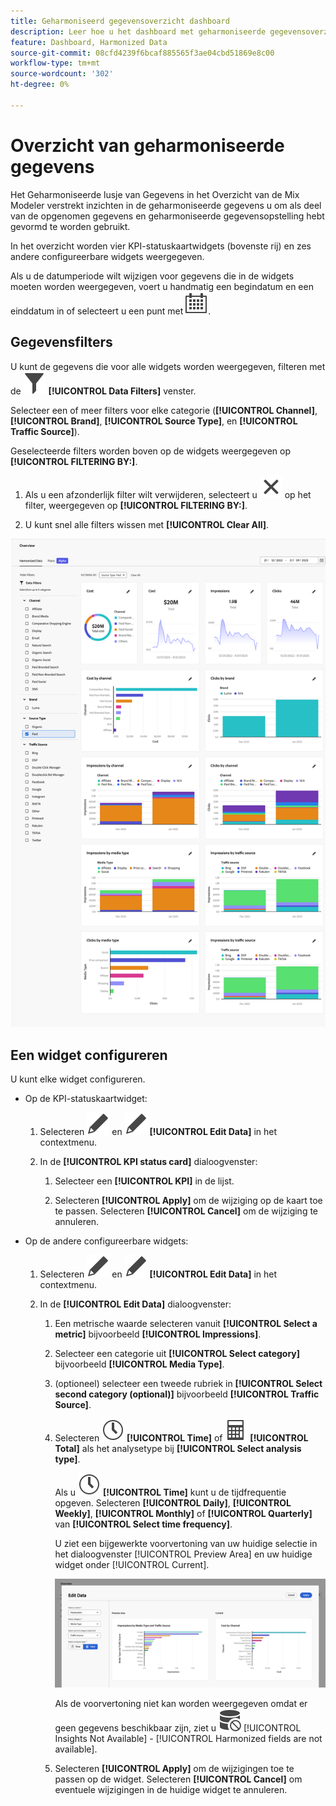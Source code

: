 ```yaml
---
title: Geharmoniseerd gegevensoverzicht dashboard
description: Leer hoe u het dashboard met geharmoniseerde gegevensoverzichten in Mix Modeler gebruikt.
feature: Dashboard, Harmonized Data
source-git-commit: 08cfd4239f6bcaf885565f3ae04cbd51869e8c00
workflow-type: tm+mt
source-wordcount: '302'
ht-degree: 0%

---
```



# Overzicht van geharmoniseerde gegevens

Het Geharmoniseerde lusje van Gegevens in het Overzicht van de Mix Modeler verstrekt inzichten in de geharmoniseerde gegevens u om als deel van de opgenomen gegevens en geharmoniseerde gegevensopstelling hebt gevormd te worden gebruikt.

In het overzicht worden vier KPI-statuskaartwidgets (bovenste rij) en zes andere configureerbare widgets weergegeven.

Als u de datumperiode wilt wijzigen voor gegevens die in de widgets moeten worden weergegeven, voert u handmatig een begindatum en een einddatum in of selecteert u een punt met ![Kalender](../assets/icons/Calendar.svg).

## Gegevensfilters

U kunt de gegevens die voor alle widgets worden weergegeven, filteren met de ![Filter](../assets/icons/Filter.svg) **[!UICONTROL Data Filters]** venster.

Selecteer een of meer filters voor elke categorie (**[!UICONTROL Channel]**, **[!UICONTROL Brand]**, **[!UICONTROL Source Type]**, en **[!UICONTROL Traffic Source]**).

Geselecteerde filters worden boven op de widgets weergegeven op **[!UICONTROL FILTERING BY:]**.

1. Als u een afzonderlijk filter wilt verwijderen, selecteert u ![Sluiten](../assets/icons/Close.svg) op het filter, weergegeven op **[!UICONTROL FILTERING BY:]**.

1. U kunt snel alle filters wissen met **[!UICONTROL Clear All]**.

![Overzicht van geharmoniseerde gegevens](../assets/harmonized-data-overview.png)


## Een widget configureren

U kunt elke widget configureren.

* Op de KPI-statuskaartwidget:

   1. Selecteren ![Bewerken](../assets/icons/Edit.svg) en ![Bewerken](../assets/icons/Edit.svg) **[!UICONTROL Edit Data]** in het contextmenu.

   1. In de **[!UICONTROL KPI status card]** dialoogvenster:

      1. Selecteer een **[!UICONTROL KPI]** in de lijst.

      1. Selecteren **[!UICONTROL Apply]** om de wijziging op de kaart toe te passen. Selecteren **[!UICONTROL Cancel]** om de wijziging te annuleren.

* Op de andere configureerbare widgets:

   1. Selecteren ![Bewerken](../assets/icons/Edit.svg) en ![Bewerken](../assets/icons/Edit.svg) **[!UICONTROL Edit Data]** in het contextmenu.

   1. In de **[!UICONTROL Edit Data]** dialoogvenster:

      1. Een metrische waarde selecteren vanuit **[!UICONTROL Select a metric]** bijvoorbeeld **[!UICONTROL Impressions]**.
      1. Selecteer een categorie uit **[!UICONTROL Select category]** bijvoorbeeld **[!UICONTROL Media Type]**.
      1. (optioneel) selecteer een tweede rubriek in **[!UICONTROL Select second category (optional)]** bijvoorbeeld **[!UICONTROL Traffic Source]**.
      1. Selecteren ![Klok](../assets/icons/Clock.svg) **[!UICONTROL Time]** of ![Rekenmachine](../assets/icons/Calculator.svg) **[!UICONTROL Total]** als het analysetype bij **[!UICONTROL Select analysis type]**.

         Als u ![Klok](../assets/icons/Clock.svg) **[!UICONTROL Time]** kunt u de tijdfrequentie opgeven. Selecteren **[!UICONTROL Daily]**, **[!UICONTROL Weekly]**, **[!UICONTROL Monthly]** of **[!UICONTROL Quarterly]** van **[!UICONTROL Select time frequency]**.

         U ziet een bijgewerkte voorvertoning van uw huidige selectie in het dialoogvenster [!UICONTROL Preview Area] en uw huidige widget onder [!UICONTROL Current].

         ![Geharmoniseerde gegevenswidget bewerken](../assets/edit-harmonized-data-widget.png)

         Als de voorvertoning niet kan worden weergegeven omdat er geen gegevens beschikbaar zijn, ziet u ![Gegevensfout](../assets/icons/DataUnavailable.svg) [!UICONTROL Insights Not Available] - [!UICONTROL Harmonized fields are not available].

      1. Selecteren **[!UICONTROL Apply]** om de wijzigingen toe te passen op de widget. Selecteren **[!UICONTROL Cancel]** om eventuele wijzigingen in de huidige widget te annuleren.


